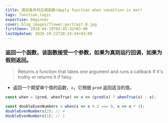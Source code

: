 ```yaml
---
title: 满足条件时应用函数(Apply function when condition is met)
tags: function,logic
expertise: beginner
cover: blog_images/flower-portrait-8.jpg
firstSeen: 2018-04-19T03:45:32+03:00
lastUpdated: 2020-10-22T20:24:44+03:00
---
```


### 返回一个函数，该函数接受一个参数，如果为真则运行回调，如果为假则返回。
> Returns a function that takes one argument and runs a callback if it's truthy or returns it if falsy.

- 返回一个期望单个值的函数，`x`，它根据 `pred` 返回适当的值。

```js
const when = (pred, whenTrue) => x => (pred(x) ? whenTrue(x) : x);
```

```js
const doubleEvenNumbers = when(x => x % 2 === 0, x => x * 2);
doubleEvenNumbers(2); // 4
doubleEvenNumbers(1); // 1
```
